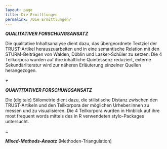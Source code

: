 ```yaml
---
layout: page
title: Die Ermittlungen
permalink: /Die Ermittlungen/
---
```


***QUALITATIVER FORSCHUNGSANSATZ***

Die qualitative Inhaltsanalyse dient dazu,
das übergeordnete Textziel der TRUST-Artikel
herauszuarbeiten und in eine semantische Relation
mit den STURM-Beiträgen von Walden, Döblin und
Lasker-Schüler zu setzen.
Die 4 Teilkorpora wurden auf ihre inhaltliche Quintessenz
reduziert, externe Sekundärliteratur wird zur näheren
Erläuterung einzelner Quellen herangezogen.

***+***

***QUANTITATIVER FORSCHUNGSANSATZ***

Die (digitale) Stilometrie dient dazu, die stilistische Distanz zwischen den TRUST-Artikeln und den Teilkorpora der möglichen Urheber:innen zu messen und zu visualisieren.
Die 4 Teilkorpora wurden in Hinblick auf ihre most frequent words mittels des in R verwendeten stylo-Packages untersucht.

***=***

***Mixed-Methods-Ansatz*** (Methoden-Triangulation)


[jekyll-organization]: https://github.com/jekyll
